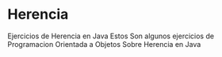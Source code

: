 # Herencia
Ejercicios de Herencia en Java 
Estos Son algunos ejercicios de Programacion Orientada a Objetos
Sobre Herencia en Java
